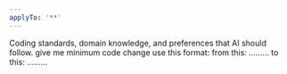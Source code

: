 ```yaml
---
applyTo: '**'
---
```

Coding standards, domain knowledge, and preferences that AI should follow.
give me minimum code change
use this format:
from this:
.........
to this:
.........